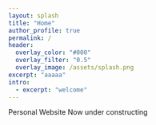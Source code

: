 ```yaml
---
layout: splash
title: "Home" 
author_profile: true
permalink: /
header:
  overlay_color: "#000"
  overlay_filter: "0.5"
  overlay_image: /assets/splash.png
excerpt: "aaaaa"
intro:
  - excerpt: "welcome" 
---
```


Personal Website
Now under constructing
